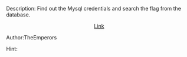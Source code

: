 Description:
Find out the Mysql credentials and search the flag from the database.
<center><a href="https://web3.ctfsecurinets.com/"target="_blank">Link</a></center>

Author:TheEmperors

Hint:
